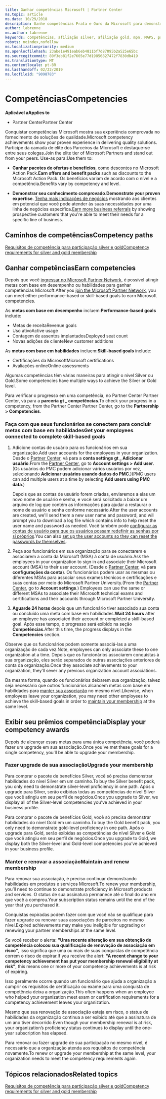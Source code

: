 ```yaml
---
title: Ganhar competências Microsoft | Partner Center
ms.topic: article
ms.date: 10/29/2018
description: Ganhe competências Prata e Ouro da Microsoft para demonstrar seu conhecimento comprovado no fornecimento de soluções de qualidade em uma área especializada de negócios
author: labrenne
ms.author: labrenne
keywords: competências, afiliação silver, afiliação gold, mpn, MAPS, proficiência, benefícios, metas de desempenho, metas de habilidades
robots: noindex,nofollow
ms.localizationpriority: medium
ms.openlocfilehash: 23abe1e491eab6eb4811bf7d87095b2a525e65bc
ms.sourcegitcommit: 80f3eb81f2e7605e77d19856827472f7830db419
ms.translationtype: MT
ms.contentlocale: pt-BR
ms.lasthandoff: 02/22/2019
ms.locfileid: "9098783"
---
```

<!--
•   FWLink https://go.microsoft.com/fwlink/?linkid=851080 : top of page
•   FWLink https://go.microsoft.com/fwlink/?linkid=851281: top of page (duplicate)
•   FWLink https://go.microsoft.com/fwlink/?linkid=851079: Competencies (#attainment_paths)
•   FWLink https://go.microsoft.com/fwlink/?linkid=851081: Maintain and renew membership (#maintain_membership)
•   FWLink https://go.microsoft.com/fwlink/?linkid=851082: Get your employees connected to complete skill-based goals (#associating_achievements)
•   FWLink https://go.microsoft.com/fwlink/?linkid=851083 : Achievement overrides (#achievement_override)
•   FWLink: https://go.microsoft.com/fwlink/?linkid=851236: UI link, goes to the place where you import new users. Temporarily points to the Partner Center homepage.
•   FWLink: https://go.microsoft.com/fwlink/?linkid=851607 :Will go to the docs page for Silver/Gold competency achievements. Currently goes to https://partnercenter.microsoft.com/partner/cloud-solution-provider 

 -->

# <a name="competencies"></a><span data-ttu-id="7a333-104">Competências</span><span class="sxs-lookup"><span data-stu-id="7a333-104">Competencies</span></span>

**<span data-ttu-id="7a333-105">Aplicável a</span><span class="sxs-lookup"><span data-stu-id="7a333-105">Applies to</span></span>**
-  <span data-ttu-id="7a333-106">Partner Center</span><span class="sxs-lookup"><span data-stu-id="7a333-106">Partner Center</span></span>

<span data-ttu-id="7a333-107">Conquistar competências Microsoft mostra sua experiência comprovada no fornecimento de soluções de qualidade.</span><span class="sxs-lookup"><span data-stu-id="7a333-107">Microsoft competency achievements show your proven experience in delivering quality solutions.</span></span> <span data-ttu-id="7a333-108">Participe da camada de elite dos Parceiros da Microsoft e destaque-se entre seus colegas.</span><span class="sxs-lookup"><span data-stu-id="7a333-108">Join the elite tier of Microsoft Partners and stand out from your peers.</span></span> <span data-ttu-id="7a333-109">Use-as para:</span><span class="sxs-lookup"><span data-stu-id="7a333-109">Use them to:</span></span> 

*  <span data-ttu-id="7a333-110">**Ganhar pacotes de ofertas e benefícios**, como descontos no Microsoft Action Pack.</span><span class="sxs-lookup"><span data-stu-id="7a333-110">**Earn offers and benefit packs** such as discounts to the Microsoft Action Pack.</span></span> <span data-ttu-id="7a333-111">Os benefícios variam de acordo com o nível e a competência.</span><span class="sxs-lookup"><span data-stu-id="7a333-111">Benefits vary by competency and level.</span></span> 

*  <span data-ttu-id="7a333-112">**Demonstrar seu conhecimento comprovado**.</span><span class="sxs-lookup"><span data-stu-id="7a333-112">**Demonstrate your proven expertise**.</span></span> <span data-ttu-id="7a333-113">[Tenha mais indicações de negócios](referrals.md) mostrando aos clientes em potencial que você pode atender às suas necessidades por uma linha de negócios específica.</span><span class="sxs-lookup"><span data-stu-id="7a333-113">[Earn more business referrals](referrals.md) by showing prospective customers that you're able to meet their needs for a specific line of business.</span></span>

## <a href="" id="attainment_paths"></a> <span data-ttu-id="7a333-114">Caminhos de competências</span><span class="sxs-lookup"><span data-stu-id="7a333-114">Competency paths</span></span>

[<span data-ttu-id="7a333-115">Requisitos de competência para participação silver e gold</span><span class="sxs-lookup"><span data-stu-id="7a333-115">Competency requirements for silver and gold membership</span></span>](learn-about-competencies.md)

## <a name="earn-competencies"></a><span data-ttu-id="7a333-116">Ganhar competências</span><span class="sxs-lookup"><span data-stu-id="7a333-116">Earn competencies</span></span>

<span data-ttu-id="7a333-117">Depois que você [ingressar no Microsoft Partner Network](mpn-overview.md), é possível atingir metas com base em desempenho ou habilidades para ganhar competências Microsoft.</span><span class="sxs-lookup"><span data-stu-id="7a333-117">After you [join the Microsoft Partner Network](mpn-overview.md), you can meet either performance-based or skill-based goals to earn Microsoft competencies.</span></span> 

<span data-ttu-id="7a333-118">As **metas com base em desempenho** incluem:</span><span class="sxs-lookup"><span data-stu-id="7a333-118">**Performance-based goals** include:</span></span> 
* <span data-ttu-id="7a333-119">Metas de receita</span><span class="sxs-lookup"><span data-stu-id="7a333-119">Revenue goals</span></span>
* <span data-ttu-id="7a333-120">Uso ativo</span><span class="sxs-lookup"><span data-stu-id="7a333-120">Active usage</span></span>
* <span data-ttu-id="7a333-121">Contagem de assentos implantados</span><span class="sxs-lookup"><span data-stu-id="7a333-121">Deployed seat count</span></span>
* <span data-ttu-id="7a333-122">Novas adições de cliente</span><span class="sxs-lookup"><span data-stu-id="7a333-122">New customer additions</span></span>

<span data-ttu-id="7a333-123">As **metas com base em habilidades** incluem:</span><span class="sxs-lookup"><span data-stu-id="7a333-123">**Skill-based goals** include:</span></span> 
* <span data-ttu-id="7a333-124">Certificações da Microsoft</span><span class="sxs-lookup"><span data-stu-id="7a333-124">Microsoft certifications</span></span>
* <span data-ttu-id="7a333-125">Avaliações online</span><span class="sxs-lookup"><span data-stu-id="7a333-125">Online assessments</span></span> 

<span data-ttu-id="7a333-126">Algumas competências têm várias maneiras para atingir o nível Silver ou Gold.</span><span class="sxs-lookup"><span data-stu-id="7a333-126">Some competencies have multiple ways to achieve the Silver or Gold level.</span></span>

<span data-ttu-id="7a333-127">Para verificar o progresso em uma competência, no Partner Center Partner Center, vá para a **parceria gt _ competências**.</span><span class="sxs-lookup"><span data-stu-id="7a333-127">To check your progress in a competency, from the Partner Center Partner Center, go to the **Partnership > Competencies**.</span></span> 

### <a href="" id="associating_achievements"></a><span data-ttu-id="7a333-128">Faça com que seus funcionários se conectem para concluir metas com base em habilidades</span><span class="sxs-lookup"><span data-stu-id="7a333-128">Get your employees connected to complete skill-based goals</span></span>

1.  <span data-ttu-id="7a333-129">Adicione contas de usuário para os funcionários em sua organização.</span><span class="sxs-lookup"><span data-stu-id="7a333-129">Add user accounts for the employees in your organization.</span></span> <span data-ttu-id="7a333-130">Desde o [Partner Center](https://partnercenter.microsoft.com), vá para a **conta settings gt _ Adicionar usuário**.</span><span class="sxs-lookup"><span data-stu-id="7a333-130">From the [Partner Center](https://partnercenter.microsoft.com), go to **Account settings > Add user**.</span></span> <span data-ttu-id="7a333-131">(Os usuários do PMC podem adicionar vários usuários por vez, selecionando **Adicionar usuários usando dados do PMC**.)</span><span class="sxs-lookup"><span data-stu-id="7a333-131">(PMC users can add multiple users at a time by selecting **Add users using PMC data**.)</span></span>

    <span data-ttu-id="7a333-132">Depois que as contas de usuário forem criadas, enviaremos a elas um novo nome de usuário e senha, e você será solicitado a baixar um arquivo de log que contém as informações para ajudar a restaurar o nome de usuário e senha conforme necessário.</span><span class="sxs-lookup"><span data-stu-id="7a333-132">After the user accounts are created, we'll send them a new user name and password, and will prompt you to download a log file which contains info to help reset the user name and password as needed.</span></span> <span data-ttu-id="7a333-133">Você também pode [configurar as contas de usuário para que os usuários possam redefinir as senhas por si próprios](https://docs.microsoft.com/en-us/azure/active-directory/active-directory-passwords-getting-started).</span><span class="sxs-lookup"><span data-stu-id="7a333-133">You can also [set up the user accounts so they can reset the passwords by themselves](https://docs.microsoft.com/en-us/azure/active-directory/active-directory-passwords-getting-started).</span></span>

2. <span data-ttu-id="7a333-134">Peça aos funcionários em sua organização para se conectarem e associarem a conta da Microsoft (MSA) à conta de usuário.</span><span class="sxs-lookup"><span data-stu-id="7a333-134">Ask the employees in your organization to sign in and associate their Microsoft account (MSA) to their user account.</span></span> <span data-ttu-id="7a333-135">(Desde o [Partner Center](https://partnercenter.microsoft.com), vá para **configurações da conta**). Os funcionários podem usar as mesmas ou diferentes MSAs para associar seus exames técnicos e certificações e suas contas por meio do Microsoft Partner University.</span><span class="sxs-lookup"><span data-stu-id="7a333-135">(From the [Partner Center](https://partnercenter.microsoft.com), go to **Account settings**.) Employees can use the same or different MSAs to associate their Microsoft technical exams and certifications and their accounts through Microsoft Partner University.</span></span>

3.  <span data-ttu-id="7a333-136">**Aguarde 24 horas** depois que um funcionário tiver associado sua conta ou concluído uma meta com base em habilidades.</span><span class="sxs-lookup"><span data-stu-id="7a333-136">**Wait 24 hours** after an employee has associated their account or completed a skill-based goal.</span></span> <span data-ttu-id="7a333-137">Após esse tempo, o progresso será exibido na seção **Competências**.</span><span class="sxs-lookup"><span data-stu-id="7a333-137">After this time, the progress displays in the **Competencies** section.</span></span>

<span data-ttu-id="7a333-138">Observe que os funcionários podem somente associá-las a uma organização de cada vez.</span><span class="sxs-lookup"><span data-stu-id="7a333-138">Note, employees can only associate these to one organization at a time.</span></span> <span data-ttu-id="7a333-139">Depois que os funcionários associarem conquistas à sua organização, eles serão separados de outras associações anteriores de conta da organização.</span><span class="sxs-lookup"><span data-stu-id="7a333-139">Once they associate achievements to your organization, they’ll sever any previous organization account associations.</span></span>

<span data-ttu-id="7a333-140">Da mesma forma, quando os funcionários deixarem sua organização, talvez seja necessário que outros funcionários alcancem metas com base em habilidades para [manter sua associação](#maintaining_membership) no mesmo nível.</span><span class="sxs-lookup"><span data-stu-id="7a333-140">Likewise, when employees leave your organization, you may need other employees to achieve the skill-based goals in order to [maintain your membership](#maintaining_membership) at the same level.</span></span>

## <a name="display-your-competency-awards"></a><span data-ttu-id="7a333-141">Exibir seu prêmios competência</span><span class="sxs-lookup"><span data-stu-id="7a333-141">Display your competency awards</span></span>

<span data-ttu-id="7a333-142">Depois de alcançar essas metas para uma única competência, você poderá fazer um upgrade em sua associação.</span><span class="sxs-lookup"><span data-stu-id="7a333-142">Once you've met these goals for a single competency, you'll be able to upgrade your membership.</span></span>

### <a name="upgrade-your-membership"></a><span data-ttu-id="7a333-143">Fazer upgrade de sua associação</span><span class="sxs-lookup"><span data-stu-id="7a333-143">Upgrade your membership</span></span>

<span data-ttu-id="7a333-144">Para comprar o pacote de benefícios Silver, você só precisa demonstrar habilidades do nível Silver em um caminho.</span><span class="sxs-lookup"><span data-stu-id="7a333-144">To buy the Silver benefit pack, you only need to demonstrate silver-level proficiency in one path.</span></span> <span data-ttu-id="7a333-145">Após o upgrade para Silver, serão exibidas todas as competências de nível Silver que você atingiu em seu perfil de negócios.</span><span class="sxs-lookup"><span data-stu-id="7a333-145">Once you upgrade to Silver, we display all of the Silver-level competencies you’ve achieved in your business profile.</span></span> 

<span data-ttu-id="7a333-146">Para comprar o pacote de benefícios Gold, você só precisa demonstrar habilidades do nível Gold em um caminho.</span><span class="sxs-lookup"><span data-stu-id="7a333-146">To buy the Gold benefit pack, you only need to demonstrate gold-level proficiency in one path.</span></span> <span data-ttu-id="7a333-147">Após o upgrade para Gold, serão exibidas as competências de nível Silver e Gold que você atingiu em seu perfil de negócios.</span><span class="sxs-lookup"><span data-stu-id="7a333-147">Once you upgrade to Gold, we display both the Silver-level and Gold-level competencies you’ve achieved in your business profile.</span></span> 

### <a href="" id="maintain_membership"></a> <span data-ttu-id="7a333-148">Manter e renovar a associação</span><span class="sxs-lookup"><span data-stu-id="7a333-148">Maintain and renew membership</span></span>

<span data-ttu-id="7a333-149">Para renovar sua associação, é preciso continuar demonstrando habilidades em produtos e serviços Microsoft.</span><span class="sxs-lookup"><span data-stu-id="7a333-149">To renew your membership, you’ll need to continue to demonstrate proficiency in Microsoft products and services.</span></span> <span data-ttu-id="7a333-150">O status de sua assinatura permanece até o final do ano em que você a comprou.</span><span class="sxs-lookup"><span data-stu-id="7a333-150">Your subscription status remains until the end of the year that you purchased it.</span></span>

<span data-ttu-id="7a333-151">Conquistas expiradas podem fazer com que você não se qualifique para fazer upgrade ou renovar suas associações de parceiros no mesmo nível.</span><span class="sxs-lookup"><span data-stu-id="7a333-151">Expired achievements may make you ineligible for upgrading or renewing your partner memberships at the same level.</span></span> 

<span data-ttu-id="7a333-152">Se você receber o alerta: **"Uma recente alteração em sua obtenção de competência colocou sua qualificação de renovação de associação em risco"**, isso significa que uma ou mais de suas conquistas de competência correm o risco de expirar.</span><span class="sxs-lookup"><span data-stu-id="7a333-152">If you receive the alert: **“A recent change to your competency achievement has put your membership renewal eligibility at risk”**, this means one or more of your competency achievements is at risk of expiring.</span></span> 

<span data-ttu-id="7a333-153">Isso geralmente ocorre quando um funcionário que ajuda a organização a cumprir os requisitos de certificação ou exame para uma conquista de competência deixa a organização.</span><span class="sxs-lookup"><span data-stu-id="7a333-153">This often happens when an employee who helped your organization meet exam or certification requirements for a competency achievement leaves your organization.</span></span> 

<span data-ttu-id="7a333-154">Mesmo que sua renovação de associação esteja em risco, o status de habilidades da organização continua a ser exibido até que a assinatura de um ano tiver decorrido.</span><span class="sxs-lookup"><span data-stu-id="7a333-154">Even though your membership renewal is at risk, your organization’s proficiency status continues to display until the one-year subscription has elapsed.</span></span>

<span data-ttu-id="7a333-155">Para renovar ou fazer upgrade de sua participação no mesmo nível, é necessário que a organização atenda aos requisitos de competência novamente.</span><span class="sxs-lookup"><span data-stu-id="7a333-155">To renew or upgrade your membership at the same level, your organization needs to meet the competency requirements again.</span></span>

## <a name="related-topics"></a><span data-ttu-id="7a333-156">Tópicos relacionados</span><span class="sxs-lookup"><span data-stu-id="7a333-156">Related topics</span></span>

[<span data-ttu-id="7a333-157">Requisitos de competência para participação silver e gold</span><span class="sxs-lookup"><span data-stu-id="7a333-157">Competency requirements for silver and gold membership</span></span>](learn-about-competencies.md)